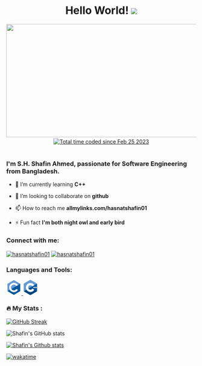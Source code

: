<h1 align="center">Hello World! <img src="https://media.giphy.com/media/hvRJCLFzcasrR4ia7z/giphy.gif" width="30px"/></h1>
<div align="center">
  <img src="https://media.giphy.com/media/dWesBcTLavkZuG35MI/giphy.gif" width="600" height="300"/>
</div>
<div id="badges" align="center"><a href="https://wakatime.com/@1cfe34f4-b237-432f-82e8-5226dad233a7"><img src="https://wakatime.com/badge/user/1cfe34f4-b237-432f-82e8-5226dad233a7.svg" alt="Total time coded since Feb 25 2023" /></a></div>
<div id="badges" align="center">
  <img src="https://komarev.com/ghpvc/?username=hasnatshafin01&style=flat-square&color=blue" alt=""/>
</div>
<h3 align="left">I'm S.H. Shafin Ahmed, passionate for Software Engineering from Bangladesh.</h3>

- 🌱 I’m currently learning **C++**

- 👯 I’m looking to collaborate on **github**

- 📫 How to reach me **allmylinks.com/hasnatshafin01**

- ⚡ Fun fact **I'm both night owl and early bird**

<h3 align="left">Connect with me:</h3>
<p align="left">
<a href="https://twitter.com/hasnatshafin01" target="blank"><img align="center" src="https://raw.githubusercontent.com/rahuldkjain/github-profile-readme-generator/master/src/images/icons/Social/twitter.svg" alt="hasnatshafin01" height="30" width="40" /></a>
<a href="https://linkedin.com/in/hasnatshafin01" target="blank"><img align="center" src="https://raw.githubusercontent.com/rahuldkjain/github-profile-readme-generator/master/src/images/icons/Social/linked-in-alt.svg" alt="hasnatshafin01" height="30" width="40" /></a>
</p>

<h3 align="left">Languages and Tools:</h3>
<p align="left"> <a href="https://www.cprogramming.com/" target="_blank" rel="noreferrer"> <img src="https://raw.githubusercontent.com/devicons/devicon/master/icons/c/c-original.svg" alt="c" width="40" height="40"/> </a> <a href="https://www.w3schools.com/cpp/" target="_blank" rel="noreferrer"> <img src="https://raw.githubusercontent.com/devicons/devicon/master/icons/cplusplus/cplusplus-original.svg" alt="cplusplus" width="40" height="40"/> </a> </p>

### :fire: My Stats :
[![GitHub Streak](http://github-readme-streak-stats.herokuapp.com?user=hasnatshafin01&theme=dark)](https://git.io/streak-stats)


![Shafin's GitHub stats](https://github-readme-stats.vercel.app/api?username=hasnatshafin01&show_icons=true&theme=highcontrast)

[![Shafin's Github stats](https://github-readme-stats.vercel.app/api/wakatime?username=hasnatshafin01&theme=dark)](https://github.com/anuraghazra/github-readme-stats)


[![wakatime](https://wakatime.com/badge/user/1cfe34f4-b237-432f-82e8-5226dad233a7.svg)](https://wakatime.com/@1cfe34f4-b237-432f-82e8-5226dad233a7)

